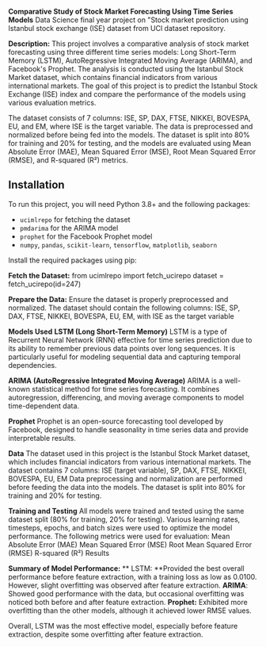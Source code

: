 **Comparative Study of Stock Market Forecasting Using Time Series Models**
Data Science final year project on "Stock market prediction using Istanbul stock exchange (ISE) dataset from UCl dataset repository.

**Description:**
This project involves a comparative analysis of stock market forecasting using three different time series models: Long Short-Term Memory (LSTM), AutoRegressive Integrated Moving Average (ARIMA), and Facebook's Prophet. The analysis is conducted using the Istanbul Stock Market dataset, which contains financial indicators from various international markets. The goal of this project is to predict the Istanbul Stock Exchange (ISE) index and compare the performance of the models using various evaluation metrics.

The dataset consists of 7 columns: ISE, SP, DAX, FTSE, NIKKEI, BOVESPA, EU, and EM, where ISE is the target variable. The data is preprocessed and normalized before being fed into the models. The dataset is split into 80% for training and 20% for testing, and the models are evaluated using Mean Absolute Error (MAE), Mean Squared Error (MSE), Root Mean Squared Error (RMSE), and R-squared (R²) metrics.

## Installation

To run this project, you will need Python 3.8+ and the following packages:

- `ucimlrepo` for fetching the dataset
- `pmdarima` for the ARIMA model
- `prophet` for the Facebook Prophet model
- `numpy`, `pandas`, `scikit-learn`, `tensorflow`, `matplotlib`, `seaborn`

Install the required packages using pip:

**Fetch the Dataset:**
from ucimlrepo import fetch_ucirepo
dataset = fetch_ucirepo(id=247)

**Prepare the Data:**
Ensure the dataset is properly preprocessed and normalized.
The dataset should contain the following columns: ISE, SP, DAX, FTSE, NIKKEI, BOVESPA, EU, EM, with ISE as the target variable

**Models Used**
**LSTM (Long Short-Term Memory)**
LSTM is a type of Recurrent Neural Network (RNN) effective for time series prediction due to its ability to remember previous data points over long sequences. It is particularly useful for modeling sequential data and capturing temporal dependencies.

**ARIMA (AutoRegressive Integrated Moving Average)**
ARIMA is a well-known statistical method for time series forecasting. It combines autoregression, differencing, and moving average components to model time-dependent data.

**Prophet**
Prophet is an open-source forecasting tool developed by Facebook, designed to handle seasonality in time series data and provide interpretable results.


**Data**
The dataset used in this project is the Istanbul Stock Market dataset, which includes financial indicators from various international markets. The dataset contains 7 columns:
ISE (target variable), SP, DAX, FTSE, NIKKEI, BOVESPA, EU, EM
Data preprocessing and normalization are performed before feeding the data into the models. The dataset is split into 80% for training and 20% for testing.

**Training and Testing**
All models were trained and tested using the same dataset split (80% for training, 20% for testing). Various learning rates, timesteps, epochs, and batch sizes were used to optimize the model performance. The following metrics were used for evaluation:
  Mean Absolute Error (MAE)
  Mean Squared Error (MSE)
  Root Mean Squared Error (RMSE)
  R-squared (R²)
  Results

**Summary of Model Performance:**
 ** LSTM: **Provided the best overall performance before feature extraction, with a training loss as low as 0.0100. However, slight overfitting was observed after feature extraction.
  **ARIMA**: Showed good performance with the data, but occasional overfitting was noticed both before and after feature extraction.
  **Prophet:** Exhibited more overfitting than the other models, although it achieved lower RMSE values.
  
Overall, LSTM was the most effective model, especially before feature extraction, despite some overfitting after feature extraction.
